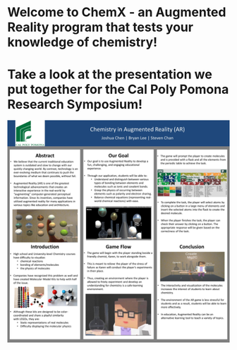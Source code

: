 # Welcome to ChemX - an Augmented Reality program that tests your knowledge of chemistry!

<h1>Take a look at the presentation we put together for the Cal Poly Pomona Research Symposium!</h1> 
<a href=''><img alt='' src='Slide1.JPG' /></a>
